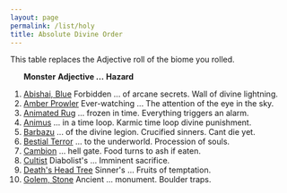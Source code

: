 ```yaml
---
layout: page
permalink: /list/holy
title: Absolute Divine Order
---
```


This table replaces the Adjective roll of the biome you rolled.

&nbsp; &nbsp; &nbsp; <span class="a">**Monster**</span> <span class="ee">**Adjective ...**</span> **Hazard**

1. <span class="a">[Abishai, Blue](/monsters/abishai-blue)</span> <span class="e">Forbidden ... of arcane secrets.</span> <span class="d">Wall of divine lightning.</span> 
1. <span class="a">[Amber Prowler](/monsters/amber-prowler)</span> <span class="e">Ever-watching ...</span> <span class="d">The attention of the eye in the sky.</span> 
1. <span class="a">[Animated Rug](/monsters/animated-rug)</span> <span class="e"> ... frozen in time.</span> <span class="d">Everything triggers an alarm.</span> 
1. <span class="a">[Animus](/monsters/animus)</span> <span class="e"> ... in a time loop.</span> <span class="d">Karmic time loop divine punishment.</span> 
1. <span class="a">[Barbazu](/monsters/barbazu)</span> <span class="e"> ... of the divine legion.</span> <span class="d">Crucified sinners. Cant die yet.</span> 
1. <span class="a">[Bestial Terror](/monsters/bestial-terror)</span> <span class="e"> ... to the underworld.</span> <span class="d">Procession of souls.</span> 
1. <span class="a">[Cambion](/monsters/cambion)</span> <span class="e"> ... hell gate.</span> <span class="d">Food turns to ash if eaten.</span> 
1. <span class="a">[Cultist](/monsters/cultist)</span> <span class="e">Diabolist's ...</span> <span class="d">Imminent sacrifice.</span> 
1. <span class="a">[Death's Head Tree](/monsters/death-head-tree)</span> <span class="e">Sinner's ...</span> <span class="d">Fruits of temptation.</span> 
1. <span class="a">[Golem, Stone](/monsters/golem-stone)</span>  <span class="e">Ancient ... monument.</span> <span class="d">Boulder traps.</span> 
